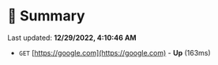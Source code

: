 # 📖 Summary
Last updated: **12/29/2022, 4:10:46 AM**

- `GET` [https://google.com](https://google.com) - **Up** (163ms)
